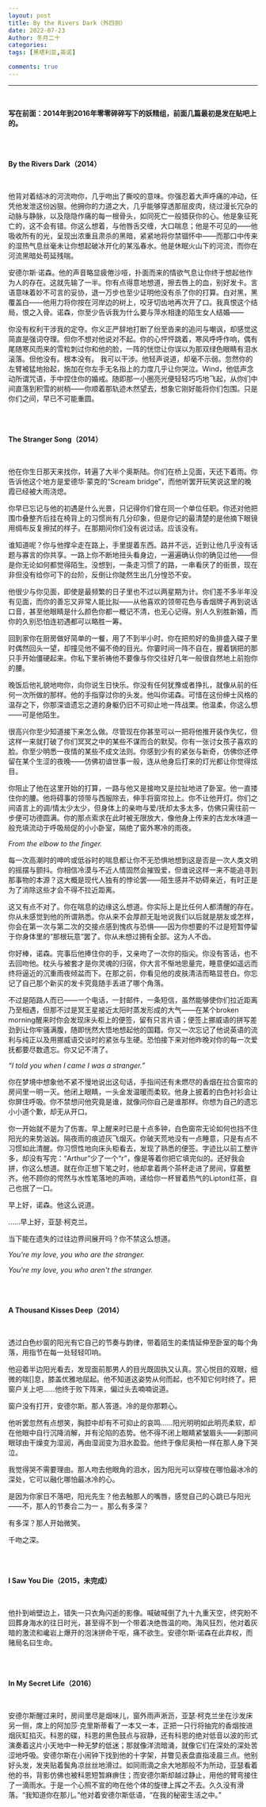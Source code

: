 ```yaml
---
layout: post
title: By the Rivers Dark（外四则）
date: 2022-07-23
Author: 冬月二十
categories: 
tags: [黑塔利亚,英诺]

comments: true
--- 
```


***

<br>

**写在前面：2014年到2016年零零碎碎写下的妖精组，前面几篇最初是发在贴吧上的。**

<br>

<br>

**By the Rivers Dark（2014）**

<br>

他背对着结冰的河流吻你，几乎吻出了撕咬的意味。你强忍着大声呼痛的冲动，任凭他发泄这份凶狠。他拥你的力道之大，几乎能够穿透那层皮肉，绕过漫长冗杂的动脉与静脉，以及隐隐作痛的每一根骨头，如同死亡一般猎获你的心。他是象征死亡的，这不会有错。你这么想着，与他唇舌交缠，大口喘息；他是不可见的——他吸收所有的光，呈现出浓重且肃杀的黑暗，紧紧地将你禁锢怀中——而那口中传来的湿热气息丝毫未让你想起破冰开化的某泓春水。他是休眠火山下的河流，而你在河流黑暗处苟延残喘。

安德尔斯·诺森。他的声音略显疲倦沙哑，扑面而来的情欲气息让你终于想起他作为人的存在。这就先输了一半。你有点得意地想道，擦去唇上的血，别好发卡。言语意味着妙不可言的妥协，退一万步也至少证明他没有杀了你的打算。白对黑，黑覆盖白——他用力将你按在河岸边的树上，咬牙切齿地再次开了口。我真恨这个结局，恨之入骨。诺森，你至少告诉我为什么要与萍水相逢的陌生女人结婚——

你没有权利干涉我的定夺。你义正严辞地打断了纷至沓来的追问与嘲讽，却感觉这简直是强词夺理。但你不想对他说对不起。你的心怦怦跳着，寒风呼呼作响，偶有尾随寒风而来的雪粒刺过你和他的脸，一阵的恍惚让你误以为那双绿色眼睛有泪水滚落。但他没有。根本没有。 我可以干涉。他轻声说道，却毫不示弱。忽然你的左臂被猛地抬起，施加在你左手无名指上的力度几乎让你哭泣。Wind，他低声念动所谓咒语，手中捏住你的婚戒。随即那一小圈亮光便轻轻巧巧地飞起，从你们中间直落到积雪的树梢——你顺着那轨迹木然望去，想象它刚好能将你们包围。只是你们之间，早已不可能重圆。

<br>

<br>

**The Stranger Song（2014）**

<br>

他在你生日那天来找你，转遍了大半个奥斯陆。你们在桥上见面，天还下着雨。你告诉他这个地方是爱德华·蒙克的“Scream bridge”，而他听罢开玩笑说这里的晚霞已经被大雨浇熄。

你早已忘记与他的初遇是什么光景，只记得你们曾在同一个单位任职。你还对他把围巾叠整齐后挂在椅背上的习惯尚有几分印象，但是你记的最清楚的是他摘下眼镜用绸布反复擦拭的样子。在那期间你们没有说过话。应该没有。

谁知道呢？你与他撑伞走在路上，手里提着东西。路并不远，近到让他几乎没有话题与寡言的你共享。一路上你不断地扭头看身边，一遍遍确认你的确见过他——但是你无论如何都觉得陌生。没想到，一条走习惯了的路，一串看厌了的街景，现在非但没有给你可下的台阶，反倒让你陡然生出几分惶恐不安。

他很少与你见面，即使是最频繁的日子里也不过以两星期为计。你们差不多半年没有见面，而你的善忘又非常人能比拟——从他喜欢的领带花色与香烟牌子再到说话口音，甚至他眼睛是什么颜色你都一概记不清，也无心记得。别人久别胜新婚，而你的久别恐怕连初遇都可以略胜一筹。

回到家你在厨房做好简单的一餐，用了不到半小时。你在把煎好的鱼排盛入碟子里时偶然回头一望，却撞见他不偏不倚的目光。你霎时间一阵不自在，握着锅把的那只手开始僵硬起来。你私下里祈祷他不要像与你交往好几年一般很自然地上前抱你的腰。

晚饭后他礼貌地吻你，向你说生日快乐。你没有任何犹豫或者挣扎，就像从前的任何一次所做的那样。他的手指穿过你的头发。他叫你诺森。可惜在这份绅士风格的温存之下，你那深谙遗忘之道的身躯仍旧不可抑止地一阵战栗。他温柔，你这么想——可是他陌生。

很高兴你至少知道接下来怎么做。尽管现在你甚至可以一把将他推开装作失忆，但这样一来就打破了你们冥冥之中的某些不谋而合的默契。你有一张讨女孩子喜欢的脸。你至少明悉一夜情的某些不成文法则。你感到少有的紧张与新奇，仿佛你还停留在某个生涩的夜晚——仿佛初谙世事一般，连从他身后打来的灯光都让你觉得炫目。

你阻止了他在这里开始的打算，一路与他又是接吻又是拉扯地进了卧室。他一直搂住你的腰。他将碍事的领带与西服除去，伸手将窗帘拉上。你不让他开灯。你们之间语言上的调/情太少太少，但身体上的亲吻与爱/抚却太多太多，仿佛只需往前一步便可功德圆满。你的那点索求在此时被无限放大，像他身上传来的古龙水味道一般充填流动于呼吸局促的小小卧室，隔绝了窗外寒冷的雨夜。

*From the elbow to the finger.*

每一次高潮时的呻吟或低谷时的喘息都让你不无恐惧地想到这是否是一次人类文明的摇摆与颤抖。你相信冷漠与不近人情固然会摧毁爱，但谁说这样一来不能追寻到那事物的本源？这大概是现代人独有的悖论罢——陌生感并不妨碍亲近，有时正是为了消除这些才会不得不拉近距离。

这又有点不对了。你在喘息的边缘这么想道。你实际上是比任何人都清醒的存在。你从未感觉到他的所谓熟悉。你从来不会厚颜无耻地说我们以后就是朋友或怎样，你会在第一次与第二次的交接点感到愧疚与恐惧——因为你想要的不过是短暂停留于你身体里的“那根玩意”罢了。你从未想过拥有全部。这为人不齿。

你好棒，诺森。完事后他捧住你的手，又亲吻了一次你的指尖。你没有答话，也不去回吻他。枕头与被套才是你灵魂的归宿，你大言不惭地思量完，睡意便如遥远而终将逼近的沉重雨夜倾盆而下。在那之前，你看见他的皮肤清洁而略显苍白。你忘记了自己那个新买的发卡究竟随手丢进了哪个角落。

不过是陌路人而已——一个电话，一封邮件，一条短信，虽然能够使你们拉近距离乃至相遇，但那不过是冥王星接近太阳时蒸发形成的大气——在某个broken morning醒来时你会发现床头柜上的便签，留有只言片语；便签上挪威语的拼写差劲到让你牢骚满腹，随即恍然大悟地想起他的国籍。你又一次忘记了他说英语的流利与纯正以及用挪威语交谈时的紧张与生硬。恐怕接下来对他昨晚对你的每一次爱抚都要尽数遗忘。你又记不清了。

*“I told you when I came I was a stranger.”*

你在梦境中想象他不紧不慢地说出这句话，手指间还有未燃尽的香烟在拉合窗帘的房间里一明一灭。他闭上眼睛，一头金发温暖而柔软。他身上披着的白色衬衫会让你屏住呼吸。你不禁想问他究竟是谁，就像问你自己是谁那样。你想为自己的遗忘小小道个歉，却无从开口。

你一开始就不是为了伤害。早上醒来时已是十点多钟，白色窗帘无论如何也挡不住阳光的来势汹汹。隔夜雨的痕迹灰飞烟灭。你破天荒地没有一点睡意，只是有点不习惯如此清醒。你习惯性地向床头柜看去，发现了熟悉的便签。字迹比以前工整许多，却没有写完：“Arthur”少了一个“r”，像是等着你把它填完似的。还好我会拼，你这么想道。就在你正想下笔之时，他却拿着两个茶杯走进了房间，穿戴整齐。他不顾你的愕然与水性笔落地的声响，递给你一杯冒着热气的Lipton红茶，自己也抿了一口。

早上好，诺森。他这么说道。

……早上好，亚瑟·柯克兰。

当下能在遗失的过往边界间展开吗？你不禁这么想道。

*You're my love, you who are the stranger.*

*You're my love, you who aren't the stranger.*

<br>

<br>

**A Thousand Kisses Deep（2014）**

<br>

透过白色纱窗的阳光有它自己的节奏与韵律，带着陌生的柔情延伸至卧室的每个角落，用指节在每一处轻轻叩响。

他迎着半边阳光看去，发现面前那男人的目光既固执又认真。赏心悦目的双眼，细微的喘[]息，膝盖优雅地屈起。他不知道这姿势从何而起，也不知它何时终了。把窗户关上吧……他终于败下阵来，偏过头去喃喃说道。

窗户没有打开，安德尔斯。那人答道。冷的是你那颗心。

他听罢忽然有点想笑，胸腔中却有不可抑止的哀鸣……阳光明明如此明亮柔软，却在他眼中自行沉降消解，并有沦陷的态势。他不得不闭上眼睛紧皱眉头——刹那间眼球由干燥变为湿润，再由湿润变为泪水盈盈。他终于像尼奥柏一样在那人身下哭泣。

我觉得哭不需要理由。那人吻去他眼角的泪水，因为阳光可以穿梭在哪怕最冰冷的深处，它可以融化哪怕最冰冷的心。

是因为你家日不落吧，阳光先生？他去触那人的嘴唇，感觉自己的心跳已与阳光——不，那人的节奏合二为一 。那么有多深？

有多深？那人开始微笑。

千吻之深。

<br>

<br>

**I Saw You Die（2015，未完成）**

<br>

他扑到峭壁边上，错失一只衣角闪逝的影像。喊破喊倒了九十九重天空，终究盼不回葬身海水的往日时光，甚至得不到一个带着决绝唇温的吻。海风狂烈，他对着灰暗的激流和巉岩上爆开的泡沫拼命干呕，痛不欲生。安德尔斯·诺森在此弃权，而赌局名曰生命。

<br>

<br>

**In My Secret Life（2016）**

<br>

安德尔斯醒过来时，房间里尽是烟味儿，窗外雨声淅沥，亚瑟·柯克兰坐在沙发床另一侧，席上的阿加莎·克里斯蒂看了一本又一本，正把一只行将抽完的香烟按进烟灰缸掐灭。科恩的碟，科恩的黑色鼓点与寂静，还有科恩的绝对低音以波的形式演奏着这片小天地中一种无梦的低迷；那就像洋流暗涌，就像它们在深处的深处苦涩地呼吸。安德尔斯在小闹钟下找到他的十字架，并瞥见表盘直指凌晨三点。他别好头发，发夹贴着鬓角凉丝丝地滑过。如同雨滴之余大地那般不为所动，亚瑟看着他的书，背影仿佛也被科恩短暂麻痹住；而安德尔斯却越过静止，用他的臂弯接住了一滴雨水。于是一个心照不宣的吻在他个体的旋律上挥之不去。久久没有滑落。“我知道你在那儿。”他对着安德尔斯低语，“在我的秘密生活之中。”

